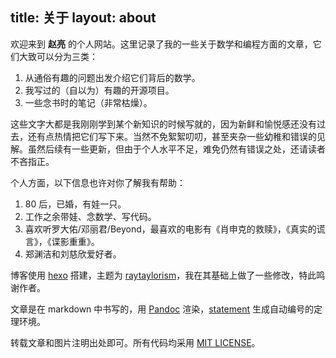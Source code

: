 title: 关于
layout: about
---

欢迎来到 **赵亮** 的个人网站。这里记录了我的一些关于数学和编程方面的文章，它们大致可以分为三类：

1. 从通俗有趣的问题出发介绍它们背后的数学。
2. 我写过的（自以为）有趣的开源项目。
3. 一些念书时的笔记（非常枯燥）。

这些文字大都是我刚刚学到某个新知识的时候写就的，因为新鲜和愉悦感还没有过去，还有点热情把它们写下来。当然不免絮絮叨叨，甚至夹杂一些幼稚和错误的见解。虽然后续有一些更新，但由于个人水平不足，难免仍然有错误之处，还请读者不吝指正。


个人方面，以下信息也许对你了解我有帮助：

1. 80 后，已婚，有娃一只。
2. 工作之余带娃、念数学、写代码。
3. 喜欢听罗大佑/邓丽君/Beyond，最喜欢的电影有《肖申克的救赎》，《真实的谎言》，《谍影重重》。
4. 郑渊洁和刘慈欣爱好者。

博客使用 [hexo](https://hexo.io/) 搭建，主题为 [raytaylorism](https://github.com/raytaylorlin/hexo-theme-raytaylorism)，我在其基础上做了一些修改，特此鸣谢作者。

文章是在 markdown 中书写的，用 [Pandoc](https://pandoc.org/) 渲染，[statement](https://github.com/dialoa/statement) 生成自动编号的定理环境。

转载文章和图片注明出处即可。所有代码均采用 [MIT LICENSE](https://opensource.org/licenses/MIT)。
